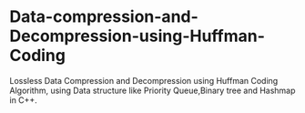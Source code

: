 # Data-compression-and-Decompression-using-Huffman-Coding
Lossless Data Compression and Decompression using Huffman Coding Algorithm, using Data structure like Priority Queue,Binary tree and Hashmap in C++.
